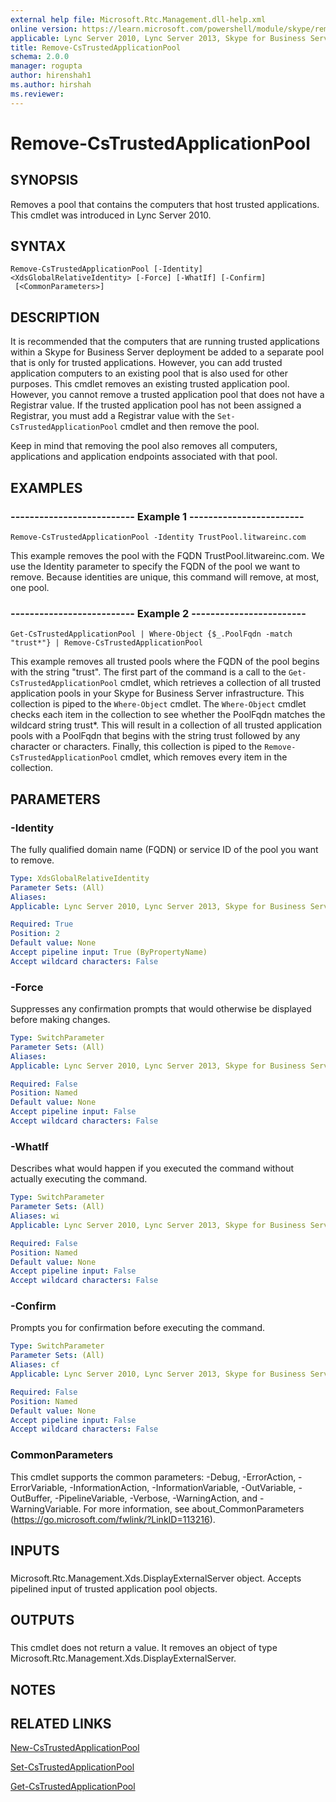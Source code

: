 ```yaml
---
external help file: Microsoft.Rtc.Management.dll-help.xml
online version: https://learn.microsoft.com/powershell/module/skype/remove-cstrustedapplicationpool
applicable: Lync Server 2010, Lync Server 2013, Skype for Business Server 2015, Skype for Business Server 2019
title: Remove-CsTrustedApplicationPool
schema: 2.0.0
manager: rogupta
author: hirenshah1
ms.author: hirshah
ms.reviewer:
---
```


# Remove-CsTrustedApplicationPool

## SYNOPSIS
Removes a pool that contains the computers that host trusted applications.
This cmdlet was introduced in Lync Server 2010.


## SYNTAX

```
Remove-CsTrustedApplicationPool [-Identity] <XdsGlobalRelativeIdentity> [-Force] [-WhatIf] [-Confirm]
 [<CommonParameters>]
```

## DESCRIPTION
It is recommended that the computers that are running trusted applications within a Skype for Business Server deployment be added to a separate pool that is only for trusted applications.
However, you can add trusted application computers to an existing pool that is also used for other purposes.
This cmdlet removes an existing trusted application pool.
However, you cannot remove a trusted application pool that does not have a Registrar value.
If the trusted application pool has not been assigned a Registrar, you must add a Registrar value with the `Set-CsTrustedApplicationPool` cmdlet and then remove the pool.

Keep in mind that removing the pool also removes all computers, applications and application endpoints associated with that pool.


## EXAMPLES

### -------------------------- Example 1 ------------------------
```
Remove-CsTrustedApplicationPool -Identity TrustPool.litwareinc.com
```

This example removes the pool with the FQDN TrustPool.litwareinc.com.
We use the Identity parameter to specify the FQDN of the pool we want to remove.
Because identities are unique, this command will remove, at most, one pool.


### -------------------------- Example 2 ------------------------
```
Get-CsTrustedApplicationPool | Where-Object {$_.PoolFqdn -match "trust*"} | Remove-CsTrustedApplicationPool
```

This example removes all trusted pools where the FQDN of the pool begins with the string "trust".
The first part of the command is a call to the `Get-CsTrustedApplicationPool` cmdlet, which retrieves a collection of all trusted application pools in your Skype for Business Server infrastructure.
This collection is piped to the `Where-Object` cmdlet.
The `Where-Object` cmdlet checks each item in the collection to see whether the PoolFqdn matches the wildcard string trust*.
This will result in a collection of all trusted application pools with a PoolFqdn that begins with the string trust followed by any character or characters.
Finally, this collection is piped to the `Remove-CsTrustedApplicationPool` cmdlet, which removes every item in the collection.


## PARAMETERS

### -Identity
The fully qualified domain name (FQDN) or service ID of the pool you want to remove.

```yaml
Type: XdsGlobalRelativeIdentity
Parameter Sets: (All)
Aliases: 
Applicable: Lync Server 2010, Lync Server 2013, Skype for Business Server 2015, Skype for Business Server 2019

Required: True
Position: 2
Default value: None
Accept pipeline input: True (ByPropertyName)
Accept wildcard characters: False
```

### -Force
Suppresses any confirmation prompts that would otherwise be displayed before making changes.

```yaml
Type: SwitchParameter
Parameter Sets: (All)
Aliases: 
Applicable: Lync Server 2010, Lync Server 2013, Skype for Business Server 2015, Skype for Business Server 2019

Required: False
Position: Named
Default value: None
Accept pipeline input: False
Accept wildcard characters: False
```

### -WhatIf
Describes what would happen if you executed the command without actually executing the command.

```yaml
Type: SwitchParameter
Parameter Sets: (All)
Aliases: wi
Applicable: Lync Server 2010, Lync Server 2013, Skype for Business Server 2015, Skype for Business Server 2019

Required: False
Position: Named
Default value: None
Accept pipeline input: False
Accept wildcard characters: False
```

### -Confirm
Prompts you for confirmation before executing the command.

```yaml
Type: SwitchParameter
Parameter Sets: (All)
Aliases: cf
Applicable: Lync Server 2010, Lync Server 2013, Skype for Business Server 2015, Skype for Business Server 2019

Required: False
Position: Named
Default value: None
Accept pipeline input: False
Accept wildcard characters: False
```

### CommonParameters
This cmdlet supports the common parameters: -Debug, -ErrorAction, -ErrorVariable, -InformationAction, -InformationVariable, -OutVariable, -OutBuffer, -PipelineVariable, -Verbose, -WarningAction, and -WarningVariable. For more information, see about_CommonParameters (https://go.microsoft.com/fwlink/?LinkID=113216).

## INPUTS

###  
Microsoft.Rtc.Management.Xds.DisplayExternalServer object.
Accepts pipelined input of trusted application pool objects.

## OUTPUTS

###  
This cmdlet does not return a value.
It removes an object of type Microsoft.Rtc.Management.Xds.DisplayExternalServer.

## NOTES

## RELATED LINKS

[New-CsTrustedApplicationPool](New-CsTrustedApplicationPool.md)

[Set-CsTrustedApplicationPool](Set-CsTrustedApplicationPool.md)

[Get-CsTrustedApplicationPool](Get-CsTrustedApplicationPool.md)
